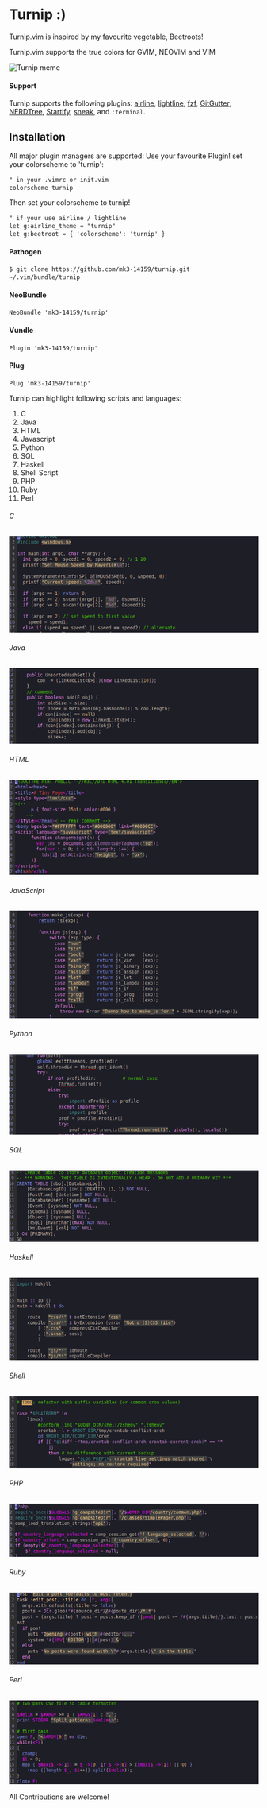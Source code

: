# Turnip :)

Turnip.vim is inspired by my favourite vegetable, Beetroots!

Turnip.vim supports the true colors for GVIM, NEOVIM and VIM


![Turnip meme]()

#### Support

Turnip supports the following plugins:
[airline](https://github.com/vim-airline/vim-airline),
[lightline](https://github.com/vim-airline/lightline),
[fzf](https://github.com/junegunn/fzf),
[GitGutter](https://github.com/airblade/vim-gitgutter),
[NERDTree](https://github.com/scrooloose/nerdtree),
[Startify](https://github.com/mhinz/vim-startify),
[sneak](https://github.com/justinmk/vim-sneak),
and `:terminal`.

## Installation
All major plugin managers are supported:
Use your favourite Plugin!
set your colorscheme to 'turnip':

```viml
" in your .vimrc or init.vim
colorscheme turnip
```

Then set your colorscheme to turnip!

```viml
" if your use airline / lightline
let g:airline_theme = "turnip"
let g:beetroot = { 'colorscheme': 'turnip' }
```
#### Pathogen

```
$ git clone https://github.com/mk3-14159/turnip.git ~/.vim/bundle/turnip
```

#### NeoBundle

```
NeoBundle 'mk3-14159/turnip'
```

#### Vundle

```
Plugin 'mk3-14159/turnip'
```

#### Plug

```
Plug 'mk3-14159/turnip'
```
Turnip can highlight following scripts and languages:

1) C
2) Java
3) HTML
4) Javascript
5) Python
6) SQL
7) Haskell
8) Shell Script
9) PHP
10) Ruby
11) Perl

###### C
![C preview](https://github.com/mk3-14159/Turnip/blob/master/assets/turnip_c.png)
###### Java
![Java preview](https://github.com/mk3-14159/Turnip/blob/master/assets/turnip_java.png)
###### HTML
![HTML preview](https://github.com/mk3-14159/Turnip/blob/master/assets/turnip_html.png)
###### JavaScript
![JavaScript preview](https://github.com/mk3-14159/Turnip/blob/master/assets/turnip_js.png)
###### Python
![Python preview](https://github.com/mk3-14159/Turnip/blob/master/assets/turnip_py.png)
###### SQL
![SQL preview](https://github.com/mk3-14159/Turnip/blob/master/assets/turnip_sql.png)
###### Haskell
![Haskell preview](https://github.com/mk3-14159/Turnip/blob/master/assets/turnip_hs.png)
###### Shell 
![Shell preview](https://github.com/mk3-14159/Turnip/blob/master/assets/turnip_sh.png)
###### PHP
![PHP preview](https://github.com/mk3-14159/Turnip/blob/master/assets/turnip_php.png)
###### Ruby
![Ruby preview](https://github.com/mk3-14159/Turnip/blob/master/assets/turnip_rb.png)
###### Perl
![Perl preview](https://github.com/mk3-14159/Turnip/blob/master/assets/turnip_pl.png)

All Contributions are welcome!

